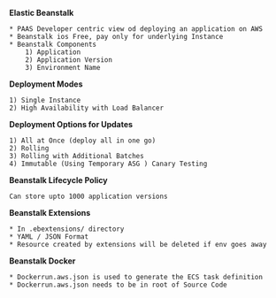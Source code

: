 **Elastic Beanstalk**

    * PAAS Developer centric view od deploying an application on AWS
    * Beanstalk ios Free, pay only for underlying Instance
    * Beanstalk Components
        1) Application
        2) Application Version
        3) Environment Name

**Deployment Modes**

    1) Single Instance
    2) High Availability with Load Balancer

**Deployment Options for Updates**

    1) All at Once (deploy all in one go)
    2) Rolling
    3) Rolling with Additional Batches
    4) Immutable (Using Temporary ASG ) Canary Testing

**Beanstalk Lifecycle Policy**

    Can store upto 1000 application versions

**Beanstalk Extensions**

    * In .ebextensions/ directory
    * YAML / JSON Format
    * Resource created by extensions will be deleted if env goes away

**Beanstalk Docker**

    * Dockerrun.aws.json is used to generate the ECS task definition
    * Dockerrun.aws.json needs to be in root of Source Code